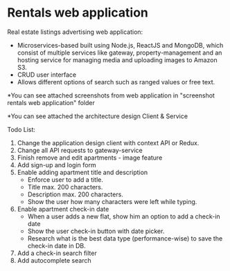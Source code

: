 # Rentals web application

Real estate listings advertising web application:
- Microservices-based built using Node.js, ReactJS and MongoDB, which
consist of multiple services like gateway, property-management and an
hosting service for managing media and uploading images to Amazon S3.
- CRUD user interface
- Allows different options of search such as ranged values or free text.

*You can see attached screenshots from web application in "screenshot rentals web application" folder

*You can see attached the architecture design Client & Service  

Todo List:
1. Change the application design client with context API or Redux.
2. Change all API requests to gateway-service
3. Finish remove and edit apartments - image feature
4. Add sign-up and login form
5. Enable adding apartment title and description
    - Enforce user to add a title.
    - Title max. 200 characters.
    - Description max. 200 characters.
    - Show the user how many characters were left while typing.
6. Enable apartment check-in date
   - When a user adds a new flat, show him an option to add a check-in date
   - Show the user check-in button with date picker.
   - Research what is the best data type (performance-wise) to save the check-in date in DB.
7. Add a check-in search filter
8. Add autocomplete search
